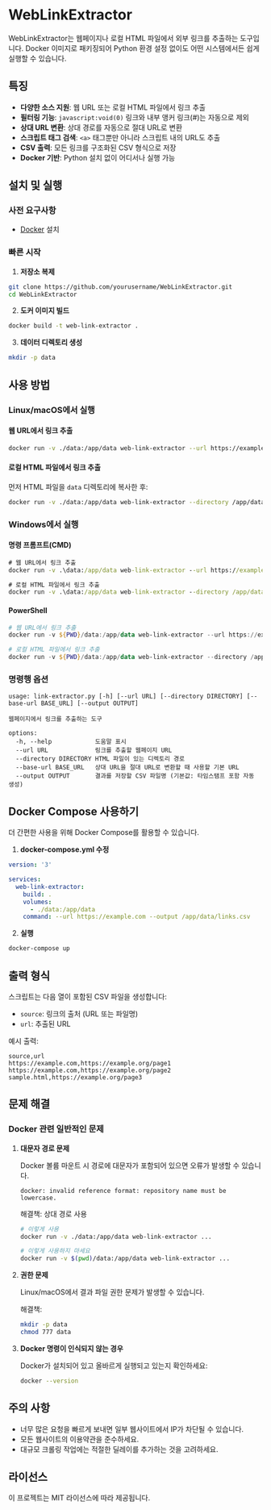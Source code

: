 # WebLinkExtractor

WebLinkExtractor는 웹페이지나 로컬 HTML 파일에서 외부 링크를 추출하는 도구입니다. Docker 이미지로 패키징되어 Python 환경 설정 없이도 어떤 시스템에서든 쉽게 실행할 수 있습니다.

## 특징

- **다양한 소스 지원**: 웹 URL 또는 로컬 HTML 파일에서 링크 추출
- **필터링 기능**: `javascript:void(0)` 링크와 내부 앵커 링크(#)는 자동으로 제외
- **상대 URL 변환**: 상대 경로를 자동으로 절대 URL로 변환
- **스크립트 태그 검색**: `<a>` 태그뿐만 아니라 스크립트 내의 URL도 추출
- **CSV 출력**: 모든 링크를 구조화된 CSV 형식으로 저장
- **Docker 기반**: Python 설치 없이 어디서나 실행 가능

## 설치 및 실행

### 사전 요구사항

- [Docker](https://www.docker.com/get-started) 설치

### 빠른 시작

1. **저장소 복제**

```bash
git clone https://github.com/yourusername/WebLinkExtractor.git
cd WebLinkExtractor
```

2. **도커 이미지 빌드**

```bash
docker build -t web-link-extractor .
```

3. **데이터 디렉토리 생성**

```bash
mkdir -p data
```

## 사용 방법

### Linux/macOS에서 실행

#### 웹 URL에서 링크 추출

```bash
docker run -v ./data:/app/data web-link-extractor --url https://example.com --output /app/data/links.csv
```

#### 로컬 HTML 파일에서 링크 추출
먼저 HTML 파일을 `data` 디렉토리에 복사한 후:

```bash
docker run -v ./data:/app/data web-link-extractor --directory /app/data/samples --output /app/data/links.csv
```

### Windows에서 실행

#### 명령 프롬프트(CMD)

```cmd
# 웹 URL에서 링크 추출
docker run -v .\data:/app/data web-link-extractor --url https://example.com --output /app/data/links.csv

# 로컬 HTML 파일에서 링크 추출
docker run -v .\data:/app/data web-link-extractor --directory /app/data/samples --output /app/data/links.csv
```

#### PowerShell

```powershell
# 웹 URL에서 링크 추출
docker run -v ${PWD}/data:/app/data web-link-extractor --url https://example.com --output /app/data/links.csv

# 로컬 HTML 파일에서 링크 추출
docker run -v ${PWD}/data:/app/data web-link-extractor --directory /app/data/samples --output /app/data/links.csv
```

### 명령행 옵션

```
usage: link-extractor.py [-h] [--url URL] [--directory DIRECTORY] [--base-url BASE_URL] [--output OUTPUT]

웹페이지에서 링크를 추출하는 도구

options:
  -h, --help            도움말 표시
  --url URL             링크를 추출할 웹페이지 URL
  --directory DIRECTORY HTML 파일이 있는 디렉토리 경로
  --base-url BASE_URL   상대 URL을 절대 URL로 변환할 때 사용할 기본 URL
  --output OUTPUT       결과를 저장할 CSV 파일명 (기본값: 타임스탬프 포함 자동 생성)
```

## Docker Compose 사용하기

더 간편한 사용을 위해 Docker Compose를 활용할 수 있습니다.

1. **docker-compose.yml 수정**

```yaml
version: '3'

services:
  web-link-extractor:
    build: .
    volumes:
      - ./data:/app/data
    command: --url https://example.com --output /app/data/links.csv
```

2. **실행**

```bash
docker-compose up
```

## 출력 형식

스크립트는 다음 열이 포함된 CSV 파일을 생성합니다:

- `source`: 링크의 출처 (URL 또는 파일명)
- `url`: 추출된 URL

예시 출력:
```
source,url
https://example.com,https://example.org/page1
https://example.com,https://example.org/page2
sample.html,https://example.org/page3
```

## 문제 해결

### Docker 관련 일반적인 문제

1. **대문자 경로 문제**
   
   Docker 볼륨 마운트 시 경로에 대문자가 포함되어 있으면 오류가 발생할 수 있습니다.
   ```
   docker: invalid reference format: repository name must be lowercase.
   ```
   
   해결책: 상대 경로 사용
   ```bash
   # 이렇게 사용
   docker run -v ./data:/app/data web-link-extractor ...
   
   # 이렇게 사용하지 마세요
   docker run -v $(pwd)/data:/app/data web-link-extractor ...
   ```

2. **권한 문제**
   
   Linux/macOS에서 결과 파일 권한 문제가 발생할 수 있습니다.
   
   해결책:
   ```bash
   mkdir -p data
   chmod 777 data
   ```

3. **Docker 명령이 인식되지 않는 경우**
   
   Docker가 설치되어 있고 올바르게 실행되고 있는지 확인하세요:
   ```bash
   docker --version
   ```

## 주의 사항

- 너무 많은 요청을 빠르게 보내면 일부 웹사이트에서 IP가 차단될 수 있습니다.
- 모든 웹사이트의 이용약관을 준수하세요.
- 대규모 크롤링 작업에는 적절한 딜레이를 추가하는 것을 고려하세요.

## 라이선스

이 프로젝트는 MIT 라이선스에 따라 제공됩니다.